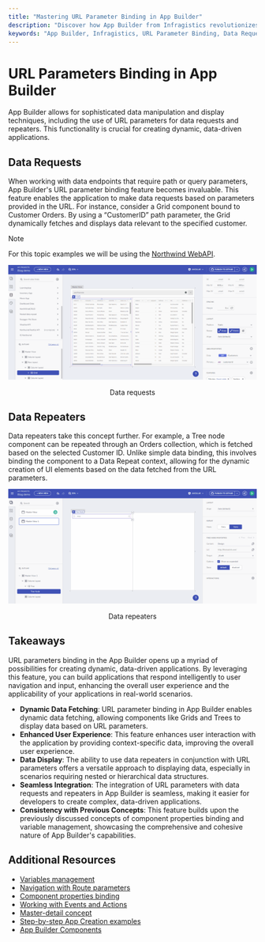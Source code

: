```yaml
---
title: "Mastering URL Parameter Binding in App Builder"
description: "Discover how App Builder from Infragistics revolutionizes data-driven applications with URL parameter binding for efficient data requests and repeaters, enhancing user experience in low-code development."
keywords: "App Builder, Infragistics, URL Parameter Binding, Data Requests, Data Repeaters, Low-Code Development, Dynamic Data Integration, User Experience, Data-Driven Applications"
---
```


# URL Parameters Binding in App Builder

App Builder allows for sophisticated data manipulation and display techniques, including the use of URL parameters for data requests and repeaters. This functionality is crucial for creating dynamic, data-driven applications.

## Data Requests
When working with data endpoints that require path or query parameters, App Builder's URL parameter binding feature becomes invaluable. This feature enables the application to make data requests based on parameters provided in the URL. For instance, consider a Grid component bound to Customer Orders. By using a “CustomerID” path parameter, the Grid dynamically fetches and displays data relevant to the specified customer.

> [!NOTE]
> For this topic examples we will be using the [Northwind WebAPI](https://data-northwind.indigo.design/swagger/index.html).

<img src="../images/state-and-context/13-path-param-customer-orders.gif" srcset="../images/state-and-context/13-path-param-customer-orders.gif 2x" />
<p style="text-align:center;">Data requests</p>

## Data Repeaters

Data repeaters take this concept further. For example, a Tree node component can be repeated through an Orders collection, which is fetched based on the selected Customer ID. Unlike simple data binding, this involves binding the component to a Data Repeat context, allowing for the dynamic creation of UI elements based on the data fetched from the URL parameters.

<img src="../images/state-and-context/14-path-param-customer-orders-tree.gif" srcset="../images/state-and-context/14-path-param-customer-orders-tree.gif 2x" />
<p style="text-align:center;">Data repeaters</p>

## Takeaways
URL parameters binding in the App Builder opens up a myriad of possibilities for creating dynamic, data-driven applications. By leveraging this feature, you can build applications that respond intelligently to user navigation and input, enhancing the overall user experience and the applicability of your applications in real-world scenarios.

- **Dynamic Data Fetching**: URL parameter binding in App Builder enables dynamic data fetching, allowing components like Grids and Trees to display data based on URL parameters.
- **Enhanced User Experience**: This feature enhances user interaction with the application by providing context-specific data, improving the overall user experience.
- **Data Display**: The ability to use data repeaters in conjunction with URL parameters offers a versatile approach to displaying data, especially in scenarios requiring nested or hierarchical data structures.
- **Seamless Integration**: The integration of URL parameters with data requests and repeaters in App Builder is seamless, making it easier for developers to create complex, data-driven applications.
- **Consistency with Previous Concepts**: This feature builds upon the previously discussed concepts of component properties binding and variable management, showcasing the comprehensive and cohesive nature of App Builder's capabilities.

## Additional Resources

<div class="divider--half"></div>

* [Variables management](variables-management.md)
* [Navigation with Route parameters](route-parameters-navigation.md)
* [Component properties binding](component-properties-binding.md)
* [Working with Events and Actions](working-with-events-and-actions.md)
* [Master-detail concept](../master-detail/master-detail.md)
* [Step-by-step App Creation examples](../master-detail/step-by-step-examples.md)
* [App Builder Components](../indigo-design-app-builder-components.md)